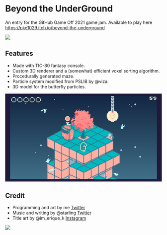 # Beyond the UnderGround 
An entry for the GitHub Game Off 2021 game jam. Available to play here https://pke1029.itch.io/beyond-the-underground

![](media/screen23.gif)

## Features
* Made with TIC-80 fantasy console.  
* Custom 3D renderer and a (somewhat) efficient voxel sorting algorithm. 
* Procedurally generated maze. 
* Particle system modified from PSLIB by @viza.
* 3D model for the butterfly particles. 

![](media/screen17.gif)

## Credit
* Programming and art by me [Twitter](https://twitter.com/pke1029)
* Music and writing by @starling [Twitter](https://twitter.com/starlingoboe)
* Title art by @im_erique_k [Instagram](https://www.instagram.com/im_erique_k/)

![](media/screen15.gif)

